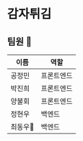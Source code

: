 # 감자튀김



## 팀원 👥

| 이름    | 역할       |
| ------- | ---------- |
| 공정민  | 프론트엔드 |
| 박진희  | 프론트엔드 |
| 양불회  | 프론트엔드 |
| 정현우  | 백엔드     |
| 최동우👑 | 백엔드     |
